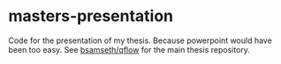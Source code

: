 # masters-presentation

Code for the presentation of my thesis. Because powerpoint would have been too easy. See [bsamseth/qflow](https://github.com/bsamseth/qflow) for the main thesis repository.
